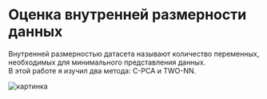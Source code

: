 # Оценка внутренней размерности данных
Внутренней размерностью датасета называют количество переменных, необходимых для минимального представления данных.    
В этой работе я изучил два метода: C-PCA и TWO-NN.    

![картинка](https://github.com/DrEternity/Gram_Schmidt_process/tree/main)
